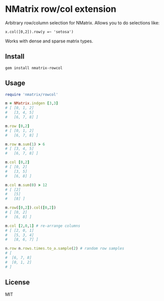 NMatrix row/col extension
===

Arbitrary row/column selection for NMatrix. Allows you to do selections like:

```
x.col([0,2]).row(y =~ 'setosa')
```

Works with dense and sparse matrix types.


Install
---
```
gem install nmatrix-rowcol
```


Usage
---

```ruby
require 'nmatrix/rowcol'

m = NMatrix.indgen [3,3]
# [ [0, 1, 2]   
#   [3, 4, 5]   
#   [6, 7, 8] ]

m.row [0,2]             
# [ [0, 1, 2]   
#   [6, 7, 8] ]

m.row m.sum(1) > 6      
# [ [3, 4, 5]   
#   [6, 7, 8] ]

m.col [0,2]             
# [ [0, 2]   
#   [3, 5]   
#   [6, 8] ]

m.col m.sum(0) > 12     
# [ [2]   
#   [5]   
#   [8] ]

m.row([0,2]).col([0,2])
# [ [0, 2]   
#   [6, 8] ]

m.col [2,0,1] # re-arrange columns
# [ [2, 0, 1]   
#   [5, 3, 4]   
#   [8, 6, 7] ]

n.row n.rows.times.to_a.sample(2) # random row samples
# [
#  [6, 7, 8]   
#  [0, 1, 2] 
# ]
```

License
---
MIT